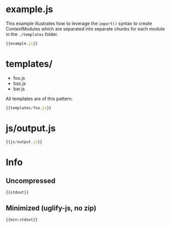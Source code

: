 # example.js

This example illustrates how to leverage the `import()` syntax to create ContextModules which are separated into separate chunks for each module in the `./templates` folder.

``` javascript
{{example.js}}
```

# templates/

* foo.js
* baz.js
* bar.js

All templates are of this pattern:

``` javascript
{{templates/foo.js}}
```

# js/output.js

``` javascript
{{js/output.js}}
```

# Info

## Uncompressed

```
{{stdout}}
```

## Minimized (uglify-js, no zip)

```
{{min:stdout}}
```
